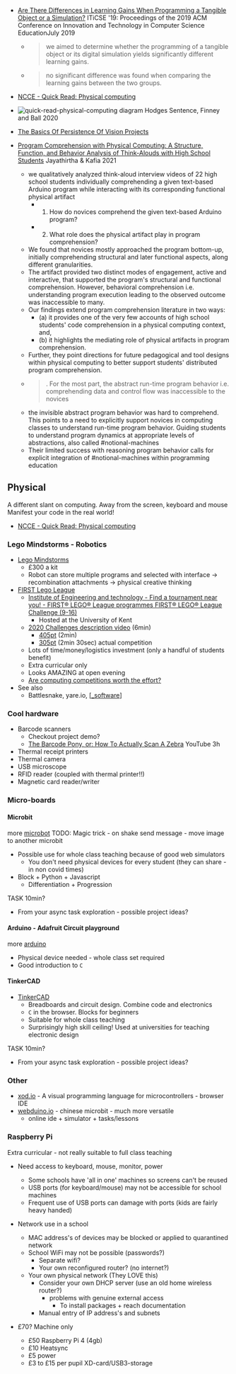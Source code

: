 
* [Are There Differences in Learning Gains When Programming a Tangible Object or a Simulation?](https://dl.acm.org/doi/10.1145/3304221.3319747) ITiCSE '19: Proceedings of the 2019 ACM Conference on Innovation and Technology in Computer Science EducationJuly 2019
    * > we aimed to determine whether the programming of a tangible object or its digital simulation yields significantly different learning gains.
    * > no significant difference was found when comparing the learning gains between the two groups.

* [NCCE - Quick Read: Physical computing](https://blog.teachcomputing.org/quick-read-physical-computing/)
* ![quick-read-physical-computing diagram](https://blog.teachcomputing.org/content/images/2021/09/QR_16_Diagram_A.png) Hodges Sentence, Finney and Ball 2020

* [The Basics Of Persistence Of Vision Projects](https://hackaday.com/2019/10/29/the-basics-of-persistence-of-vision-projects/)


* [Program Comprehension with Physical Computing: A Structure, Function, and Behavior Analysis of Think-Alouds with High School Students](https://dl.acm.org/doi/10.1145/3430665.3456371) Jayathirtha & Kafia 2021
    * we qualitatively analyzed think-aloud interview videos of 22 high school students individually comprehending a given text-based Arduino program while interacting with its corresponding functional physical artifact 
        * 1. How do novices comprehend the given text-based Arduino program? 
        * 2. What role does the physical artifact play in program comprehension?
    * We found that novices mostly approached the program bottom-up, initially comprehending structural and later functional aspects, along different granularities. 
    * The artifact provided two distinct modes of engagement, active and interactive, that supported the program's structural and functional comprehension. However, behavioral comprehension i.e. understanding program execution leading to the observed outcome was inaccessible to many. 
    * Our findings extend program comprehension literature in two ways: 
        * (a) it provides one of the very few accounts of high school students' code comprehension in a physical computing context, and, 
        * (b) it highlights the mediating role of physical artifacts in program comprehension. 
    * Further, they point directions for future pedagogical and tool designs within physical computing to better support students' distributed program comprehension.
    * > . For the most part, the abstract run-time program behavior i.e. comprehending data and control flow was inaccessible to the novices
    * the invisible abstract program behavior was hard to comprehend. This points to a need to explicitly support novices in computing classes to understand run-time program behavior. Guiding students to understand program dynamics at appropriate levels of abstractions, also called #notional-machines
    * Their limited success with reasoning program behavior calls for explicit integration of #notional-machines within programming education


Physical 
---------

A different slant on computing. Away from the screen, keyboard and mouse
Manifest your code in the real world!

* [NCCE - Quick Read: Physical computing](https://blog.teachcomputing.org/quick-read-physical-computing/)

### Lego Mindstorms - Robotics

* [Lego Mindstorms](https://www.lego.com/en-gb/themes/mindstorms)
    * £300 a kit
    * Robot can store multiple programs and selected with interface -> recombination attachments -> physical creative thinking
* [FIRST Lego League](https://www.firstlegoleague.org/)
    * [Institute of Engineering and technology - Find a tournament near you! - FIRST® LEGO® League programmes FIRST® LEGO® League Challenge (9-16)](https://education.theiet.org/first-lego-league-programmes/challenge/find-a-tournament-near-you/)
        * Hosted at the University of Kent
    * [2020 Challenges description video](https://www.youtube.com/watch?v=QeN0hkyF5XQ) (6min)
        * [405pt](https://www.youtube.com/watch?v=OVtsmME6S9Q) (2min)
        * [305pt](https://www.youtube.com/watch?v=iIAiIwWNcas) (2min 30sec) actual competition
    * Lots of time/money/logistics investment (only a handful of students benefit)
    * Extra curricular only
    * Looks AMAZING at open evening
    * [Are computing competitions worth the effort?](https://helloworld.raspberrypi.org/articles/are-computing-competitions-worth-the-effort)
* See also
    * Battlesnake, yare.io, [[_software]]

### Cool hardware

* Barcode scanners
    * Checkout project demo?
    * [The Barcode Pony, or: How To Actually Scan A Zebra](https://www.youtube.com/watch?v=3VcgW_AdDPw) YouTube 3h
* Thermal receipt printers
* Thermal camera
* USB microscope
* RFID reader (coupled with thermal printer!!)
* Magnetic card reader/writer


### Micro-boards

#### Microbit

more [microbot](../physicalProgramming/microbit/README.md)
TODO: Magic trick - on shake send message - move image to another microbit

* Possible use for whole class teaching because of good web simulators
    * You don't need physical devices for every student (they can share - in non covid times)
* Block + Python + Javascript
    * Differentiation + Progression

TASK 10min?
* From your async task exploration - possible project ideas?


#### Arduino - Adafruit Circuit playground

more [arduino](../physicalProgramming/arduino/README.md)

* Physical device needed - whole class set required
* Good introduction to `C`

#### TinkerCAD

* [TinkerCAD](https://www.tinkercad.com/)
    * Breadboards and circuit design. Combine code and electronics
    * `C` in the browser. Blocks for beginners
    * Suitable for whole class teaching
    * Surprisingly high skill ceiling! Used at universities for teaching electronic design

TASK 10min?
* From your async task exploration - possible project ideas?

### Other

* [xod.io](https://xod.io/) - A visual programming language for microcontrollers - browser IDE
* [webduino.io](https://webduino.io/en/) - chinese microbit - much more versatile
    * online ide + simulator + tasks/lessons


### Raspberry Pi

Extra curricular - not really suitable to full class teaching

* Need access to keyboard, mouse, monitor, power
    * Some schools have 'all in one' machines so screens can't be reused
    * USB ports (for keyboard/mouse) may not be accessible for school machines
    * Frequent use of USB ports can damage with ports (kids are fairly heavy handed)

* Network use in a school
    * MAC address's of devices may be blocked or applied to quarantined network
    * School WiFi may not be possible (passwords?)
        * Separate wifi?
        * Your own reconfigured router? (no internet?)
    * Your own physical network (They LOVE this)
        * Consider your own DHCP server (use an old home wireless router?)
            * problems with genuine external access
                * To install packages + reach documentation
        * Manual entry of IP address's and subnets

* £70? Machine only
    * £50 Raspberry Pi 4 (4gb)
    * £10 Heatsync
    * £5 power
    * £3 to £15 per pupil XD-card/USB3-storage

[//begin]: # "Autogenerated link references for markdown compatibility"
[_software]: _software.md "Education Software"
[//end]: # "Autogenerated link references"